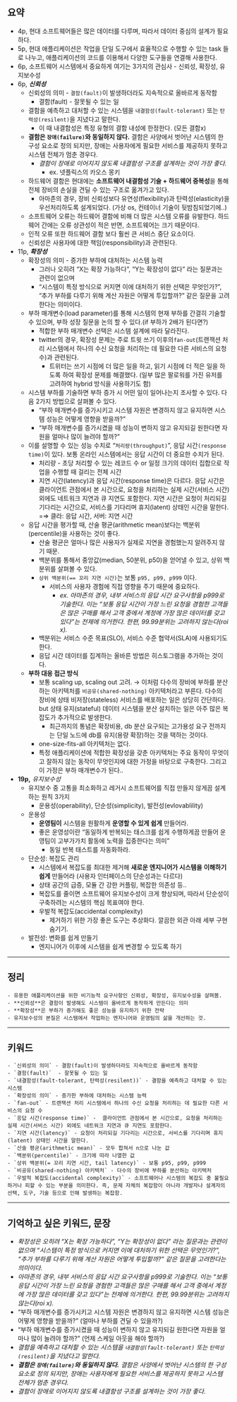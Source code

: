 ## 요약
- 4p, 현대 소프트웨어들은 많은 데이터를 다루며, 따라서 데이터 중심의 설계가 필요하다.
- 5p, 현대 애플리케이션은 작업을 단일 도구에서 효율적으로 수행할 수 있는 task 들로 나누고, 애플리케이션의 코드를 이용해서 다양한 도구들을 연결해 사용한다.
- 6p, 소프트웨어 시스템에서 중요하게 여기는 3가지의 관심사 - 신뢰성, 확장성, 유지보수성
- 6p, ***신뢰성***
    - 신뢰성의 의미 - `결함(fault)`이 발생하더라도 지속적으로 올바르게 동작함
        - 결함(fault)  - 잘못될 수 있는 일
    - 결함을 예측하고 대처할 수 있는 시스템을 `내결함성(fault-tolerant)` 또는 `탄력성(resilent)`을 지녔다고 말한다.
        - 이 때 내결함성은 특정 유형의 결함 내성에 한정한다. (모든 결함x)
    - **결함은 `장애(failure)`와 동일하지 않다.** 결함은 사양에서 벗어난 시스템의 한 구성 요소로 정의 되지만, 장애는 사용자에게 필요한 서비스를 제공하지 못하고 시스템 전체가 멈춘 경우다.
        - *결함이 장애로 이어지지 않도록 내결함성 구조를 설계하는 것이 가장 좋다.*
            - ex. 넷플릭스의 카오스 몽키
    - 하드웨어 결함은 현대에는 **소프트웨어 내결함성 기술 + 하드웨어 중복성**을 통해 전체 장비의 손실을 견딜 수 있는 구조로 옮겨가고 있다.
        - 아마존의 경우, 장비 신뢰성보다 유연성(flexibility)과 탄력성(elasticity)을 우선처리하도록 설계되었다. (가상 os, 컨테이너 기술이 뒷밤침되었기에..)
    - 소프트웨어 오류는 하드웨어 결함에 비해 더 많은 시스템 오류를 유발한다. 하드웨어 간에는 오류 상관성이 적은 반면, 소프트웨어는 크기 때문이다.
    - 인적 오류 또한 하드웨어 결함 보다 훨씬 큰 서비스 중단 요소이다.
    - 신뢰성은 사용자에 대한 책임(responsibility)과 관련된다.
- 11p, ***확장성***
    - 확장성의 의미 - 증가한 부하에 대처하는 시스템 능력
        - 그러나 오히려 “X는 확장 가능하다”, “Y는 확장성이 없다” 라는 질문과는 관련이 없으며
        - “시스템이 특정 방식으로 커지면 이에 대처하기 위한 선택은 무엇인가?”, “추가 부하를 다루기 위해 계산 자원은 어떻게 투입할까?” 같은 질문을 고려한다는 의미이다.
    - 부하 매개변수(load parameter)를 통해 시스템의 현재 부하를 간결히 기술할 수 있으며, 부하 성장 질문을 논의 할 수 있다.(if 부하가 2배가 된다면?)
        - 적합한 부하 매개변수 선택은 시스템 설계에 따라 달라진다.
        - twitter의 경우, 확장성 문제는 주로  트윗 쓰기 이후의`fan-out`(트랜잭션 처리 시스템에서 하나의 수신 요청을 처리하는 데 필요한 다른 서비스의 요청 수)과 관련된다.
            - 트위터는 쓰기 시점에 더 많은 일을 하고, 읽기 시점에 더 적은 일을 하도록 하여 확장성 문제를 해결했다. (일부 많은 팔로워를 가진 유저를 고려하여 hybrid 방식을 사용하기도 함)
    - 시스템 부하를 기술하면 부하 증가 시 어떤 일이 일어나는지 조사할 수 있다. 다음 2가지 방법으로 살펴볼 수 있다.
        - “부하 매개변수를 증가시키고 시스템 자원은 변경하지 않고 유지하면 시스템 성능은 어떻게 영향을 받을까?”
        - “부하 매개변수를 증가시켰을 때 성능이 변하지 않고 유지되길 원한다면 자원을 얼마나 많이 늘려야 할까?”
    - 이를 설명할 수 있는 성능 수치로 “`처리량(throughput)`”, 응답 시간`(response time)`이 있다. 보통 온라인 시스템에서는 응답 시간이 더 중요한 수치가 된다.
        - 처리량 - 초당 처리할 수 있는 레코드 수 or 일정 크기의 데이터 집합으로 작업을 수행할 때 걸리는 전체 시간
        - 지연 시간(latency)과 응답 시간(response time)은 다르다. 응답 시간은 클라이언트 관점에서 본 시간으로, 요청을 처리하는 실제 시간(서비스 시간) 외에도 네트워크 지연과 큐 지연도 포함한다. 지연 시간은 요청이 처리되길 기다리는 시간으로, 서비스를 기다리며 휴지(latent) 상태인 시간을 말한다. =⇒ 클라: 응답 시간, 서버: 지연 시간
    - 응답 시간을 평가할 때, 산술 평균(arithmetic mean)보다는 백분위(percentile)을 사용하는 것이 좋다.
        - 산술 평균은 얼마나 많은 사용자가 실제로 지연을 경험했는지 알려주지 않기 때문.
        - 백분위를 통해서 중앙값(median, 50분위, p50)을 얻어낼 수 있고, 상위 백분위를 살펴볼 수 있다.
        - `상위 백분위(== 꼬리 지연 시간)`는 보통 `p95, p99, p999` 이다.
            - 서비스의 사용자 경험에 직접 영향을 주기 때문에 중요하다.
                - *ex. 아마존의 경우, 내부 서비스의 응답 시간 요구사항을  p999로 기술한다. 이는 “보통 응답 시간이 가장 느린 요청을 경험한 고객들은 많은 구매를 해서 고객 중에서 계정에 가장 많은 데이터를 갖고 있다”는 전제에 의거한다. 한편, 99.99분위는 고려하지 않는다(roi x).*
        - 백분위는 서비스 수준 목표(SLO), 서비스 수준 협약서(SLA)에 사용되기도 한다.
        - 응답 시간 데이터를 집계하는 올바른 방법은 히스토그램을 추가하는 것이다.
    - **부하 대응 접근 방식**
        - 보통 scaling up, scaling out 고려. → 이처럼 다수의 장비에 부하를 분산하는 아키텍처를 `비공유(shared-nothing)` 아키텍처라고 부른다. 다수의 장비에 상태 비저장(stateless) 서비스를 배포하는 일은 상당히 간단하다. but 상태 유지(stateful) 데이터 시스템을 분산 설치하는 일은 아주 많은 복잡도가 추가적으로 발생한다.
            - 최근까지의 통념은 확장비용, db 분산 요구되는 고가용성 요구 전까지는 단일 노드에 db를 유지(용량 확장)하는 것을 택하는 것이다.
        - one-size-fits-all 아키텍처는 없다.
        - 특정 애플리케이션에 적합한 확장성을 갖춘 아키텍처는 주요 동작이 무엇이고 잘하지 않는 동작이 무엇인지에 대한 가정을 바탕으로 구축한다. 그리고 이 가정은 부하 매개변수가 된다..
- **19p,** *유지보수성*
    - 유지보수 중 고통을 최소화하고 레거시 소프트웨어를 직접 만들지 않게끔 설계하는 원칙 3가지
        - 운용성(operability), 단순성(simplicity), 발전성(evlovablility)
    - 운용성
        - **운영팀이** 시스템을 원활하게 **운영할 수 있게 쉽게** 만들어라.
        - 좋은 운영성이란 “동일하게 반복되는 태스크를 쉽게 수행하게끔 만들어 운영팀이 고부가가치 활동에 노력을 집중한다는 의미”
            - 동일 반복 태스트를 자동화하라.
    - 단순성: 복잡도 관리
        - 시스템에서 복잡도를 최대한 제거해 **새로운 엔지니어가 시스템을** **이해하기 쉽게** 만들어라 (사용자 인터페이스의 단순성과는 다르다)
        - 상태 공간의 급증, 모듈 간 강한 커플링, 복잡한 의존성 등..
        - 복잡도를 줄이면 소프트웨어 유지보수성이 크게 향상되며, 따라서 단순성이 구축하려는 시스템의 핵심 목표여야 한다.
        - 우발적 복잡도(accidental complexity)
            - 제거하기 위한 가장 좋은 도구는 추상화다. 깔끔한 외관 아래 세부 구현 숨기기.
    - 발전성: 변화를 쉽게 만들기
        - 엔지니어가 이후에 시스템을 쉽게 변경할 수 있도록 하기
    
    
---
## 정리
    
    - 유용한 애플리케이션을 위한 비기능적 요구사항인 신뢰성, 확장성, 유지보수성을 살펴봄.
    - **신뢰성**은 결함이 발생해도 시스템이 올바르게 동작하게 만든다는 의미
    - **확장성**은 부하가 증가해도 좋은 성능을 유지하기 위한 전략
    - 유지보수성의 본질은 시스템에서 작업하는 엔지니어와 운영팀의 삶을 개선하는 것.
    
---
## 키워드
    
    - `신뢰성의 의미` - 결함(fault)이 발생하더라도 지속적으로 올바르게 동작함
    - `결함(fault)`  - 잘못될 수 있는 일
    - `내결함성(fault-tolerant, 탄력성(resilent))` - 결함을 예측하고 대처할 수 있는 시스템
    - `확장성의 의미` - 증가한 부하에 대처하는 시스템 능력
    - `fan-out` - 트랜잭션 처리 시스템에서 하나의 수신 요청을 처리하는 데 필요한 다른 서비스의 요청 수
    - `응답 시간(response time)` -  클라이언트 관점에서 본 시간으로, 요청을 처리하는 실제 시간(서비스 시간) 외에도 네트워크 지연과 큐 지연도 포함한다.
    - `지연 시간(latency)` - 요청이 처리되길 기다리는 시간으로, 서비스를 기다리며 휴지(latent) 상태인 시간을 말한다.
    - `산술 평균(arithmetic mean)` - 모두 합쳐서 n으로 나눈 값
    - `백분위(percentile)` - 크기에 따라 나열한 값
    - `상위 백분위(= 꼬리 지연 시간, tail latency)` - 보통 p95, p99, p999
    - `비공유(shared-nothing) 아키텍처` - 다수의 장비에 부하를 분산하는 아키텍처
    - `우발적 복잡도(accidental complexity)` - 소프트웨어나 시스템의 복잡도 중 불필요하거나 피할 수 있는 부분을 의미한다. 즉, 문제 자체의 복잡함이 아니라 개발자나 설계자의 선택, 도구, 기술 등으로 인해 발생하는 복잡함.
    
---
## 기억하고 싶은 키워드, 문장

- *확장성은 오히려 “X는 확장 가능하다”, “Y는 확장성이 없다” 라는 질문과는 관련이 없으며 “시스템이 특정 방식으로 커지면 이에 대처하기 위한 선택은 무엇인가?”, “추가 부하를 다루기 위해 계산 자원은 어떻게 투입할까?” 같은 질문을 고려한다는 의미이다.*
- *아마존의 경우, 내부 서비스의 응답 시간 요구사항을  p999로 기술한다. 이는 “보통 응답 시간이 가장 느린 요청을 경험한 고객들은 많은 구매를 해서 고객 중에서 계정에 가장 많은 데이터를 갖고 있다”는 전제에 의거한다. 한편, 99.99분위는 고려하지 않는다(roi x).*
- “부하 매개변수를 증가시키고 시스템 자원은 변경하지 않고 유지하면 시스템 성능은 어떻게 영향을 받을까?” (얼마나 부하를 견딜 수 있을까?)
- “부하 매개변수를 증가시켰을 때 성능이 변하지 않고 유지되길 원한다면 자원을 얼마나 많이 늘려야 할까?” (언제 스케일 아웃을 해야 할까?)
- *결함을 예측하고 대처할 수 있는 시스템을 `내결함성(fault-tolerant)` 또는 `탄력성(resilent)`을 지녔다고 말한다.*
- ***결함은 `장애(failure)`와 동일하지 않다.** 결함은 사양에서 벗어난 시스템의 한 구성 요소로 정의 되지만, 장애는 사용자에게 필요한 서비스를 제공하지 못하고 시스템 전체가 멈춘 경우다.*
- *결함이 장애로 이어지지 않도록 내결함성 구조를 설계하는 것이 가장 좋다.*